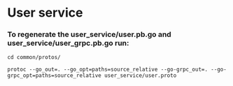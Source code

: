 # User service

### To regenerate the user_service/user.pb.go and user_service/user_grpc.pb.go run:

`cd common/protos/`

`protoc --go_out=. --go_opt=paths=source_relative --go-grpc_out=. --go-grpc_opt=paths=source_relative user_service/user.proto`